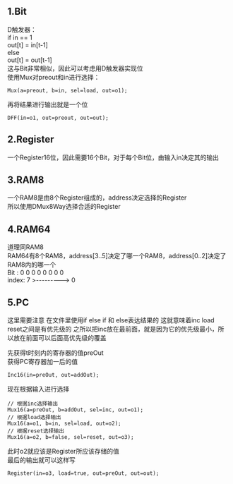 ## 1.Bit                                                                           
D触发器：                                                                          
if in == 1                                                                         
  out[t] = in[t-1]                                                                 
else                                                                               
  out[t] = out[t-1]                                                               
这与Bit非常相似，因此可以考虑用D触发器实现位                                      
使用Mux对preout和in进行选择：                                                     
```                                                                               
Mux(a=preout, b=in, sel=load, out=o1);                                            
```                                                                               
再将结果进行输出就是一个位                                                        
```                                                                               
DFF(in=o1, out=preout, out=out);                                                  
```                                                                               
																				  
## 2.Register                                                                     
一个Register16位，因此需要16个Bit，对于每个Bit位，由输入in决定其的输出            
																				  
## 3.RAM8                                                                         
一个RAM8是由8个Register组成的，address决定选择的Register                          
所以使用DMux8Way选择合适的Register                                                
																				  
## 4.RAM64                                                                        
道理同RAM8                                                                        
RAM64有8个RAM8，address[3..5]决定了哪一个RAM8，address[0..2]决定了RAM8内的哪一个   
Bit  : 0 0 0 0 0 0 0 0                                                             
index: 7 >---------> 0                                                             
																				   
## 5.PC     
这里需要注意 在文件里使用if else if 和 else表达结果的
这就意味着inc load reset之间是有优先级的
之所以把inc放在最前面，就是因为它的优先级最小，所以放在前面可以后面高优先级的覆盖

先获得t时刻内的寄存器的值preOut                                                    
获得PC寄存器加一后的值                                                             
```                                                                                
Inc16(in=preOut, out=addOut);                                                      
```                                                                                
现在根据输入进行选择                                                               
```                                                                                
// 根据inc选择输出                                                                 
Mux16(a=preOut, b=addOut, sel=inc, out=o1);                                        
// 根据load选择输出                                                                
Mux16(a=o1, b=in, sel=load, out=o2);                                               
// 根据reset选择输出                                                               
Mux16(a=o2, b=false, sel=reset, out=o3);                                           
```                                                                                
此时o2就应该是Register所应该存储的值                                               
最后的输出就可以这样写                                                             
```                                                                                
Register(in=o3, load=true, out=preOut, out=out);     
